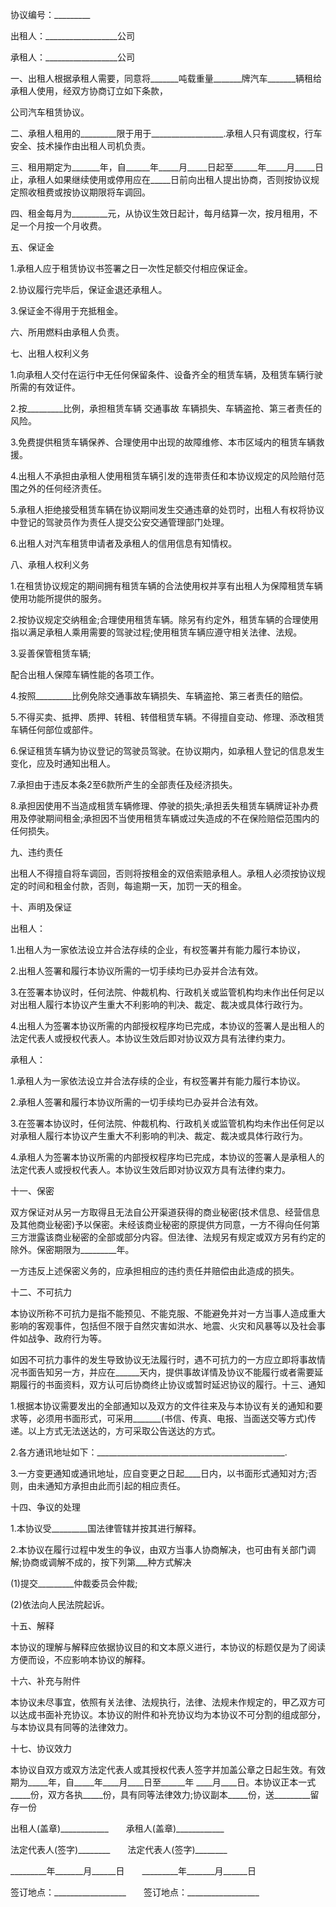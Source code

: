 
 


协议编号：_________


出租人：__________________公司


承租人：__________________公司


一、出租人根据承租人需要，同意将_______吨载重量_______牌汽车_______辆租给承租人使用，经双方协商订立如下条款，


公司汽车租赁协议。


二、承租人租用的_________限于用于__________________.承租人只有调度权，行车安全、技术操作由出租人司机负责。


三、租用期定为_______年，自______年_____月_____日起至______年_____月_____日止，承租人如果继续使用或停用应在_____日前向出租人提出协商，否则按协议规定照收租费或按协议期限将车调回。


四、租金每月为_________元，从协议生效日起计，每月结算一次，按月租用，不足一个月按一个月收费。


五、保证金


1.承租人应于租赁协议书签署之日一次性足额交付相应保证金。


2.协议履行完毕后，保证金退还承租人。


3.保证金不得用于充抵租金。


六、所用燃料由承租人负责。


七、出租人权利义务


1.向承租人交付在运行中无任何保留条件、设备齐全的租赁车辆，及租赁车辆行驶所需的有效证件。


2.按_________比例，承担租赁车辆
交通事故
车辆损失、车辆盗抢、第三者责任的风险。


3.免费提供租赁车辆保养、合理使用中出现的故障维修、本市区域内的租赁车辆救援。


4.出租人不承担由承租人使用租赁车辆引发的连带责任和本协议规定的风险赔付范围之外的任何经济责任。


5.承租人拒绝接受租赁车辆在协议期间发生交通违章的处罚时，出租人有权将协议中登记的驾驶员作为责任人提交公安交通管理部门处理。


6.出租人对汽车租赁申请者及承租人的信用信息有知情权。


八、承租人权利义务


1.在租赁协议规定的期间拥有租赁车辆的合法使用权并享有出租人为保障租赁车辆使用功能所提供的服务。


2.按协议规定交纳租金;合理使用租赁车辆。除另有约定外，租赁车辆的合理使用指以满足承租人乘用需要的驾驶过程;使用租赁车辆应遵守相关法律、法规。


3.妥善保管租赁车辆;


配合出租人保障车辆性能的各项工作。


4.按照_________比例免除交通事故车辆损失、车辆盗抢、第三者责任的赔偿。


5.不得买卖、抵押、质押、转租、转借租赁车辆。不得擅自变动、修理、添改租赁车辆任何部位或部件。


6.保证租赁车辆为协议登记的驾驶员驾驶。在协议期内，如承租人登记的信息发生变化，应及时通知出租人。


7.承担由于违反本条2至6款所产生的全部责任及经济损失。


8.承担因使用不当造成租赁车辆修理、停驶的损失;承担丢失租赁车辆牌证补办费用及停驶期间租金;承担因不当使用租赁车辆或过失造成的不在保险赔偿范围内的任何损失。


九、违约责任


出租人不得擅自将车调回，否则将按租金的双倍索赔承租人。承租人必须按协议规定的时间和租金付款，否则，每逾期一天，加罚一天的租金。


十、声明及保证


出租人：


1.出租人为一家依法设立并合法存续的企业，有权签署并有能力履行本协议，


2.出租人签署和履行本协议所需的一切手续均已办妥并合法有效。


3.在签署本协议时，任何法院、仲裁机构、行政机关或监管机构均未作出任何足以对出租人履行本协议产生重大不利影响的判决、裁定、裁决或具体行政行为。


4.出租人为签署本协议所需的内部授权程序均已完成，本协议的签署人是出租人的法定代表人或授权代表人。本协议生效后即对协议双方具有法律约束力。


承租人：


1.承租人为一家依法设立并合法存续的企业，有权签署并有能力履行本协议。


2.承租人签署和履行本协议所需的一切手续均已办妥并合法有效。


3.在签署本协议时，任何法院、仲裁机构、行政机关或监管机构均未作出任何足以对承租人履行本协议产生重大不利影响的判决、裁定、裁决或具体行政行为。


4.承租人为签署本协议所需的内部授权程序均已完成，本协议的签署人是承租人的法定代表人或授权代表人。本协议生效后即对协议双方具有法律约束力。


十一、保密


双方保证对从另一方取得且无法自公开渠道获得的商业秘密(技术信息、经营信息及其他商业秘密)予以保密。未经该商业秘密的原提供方同意，一方不得向任何第三方泄露该商业秘密的全部或部分内容。但法律、法规另有规定或双方另有约定的除外。保密期限为_________年。


一方违反上述保密义务的，应承担相应的违约责任并赔偿由此造成的损失。


十二、不可抗力


本协议所称不可抗力是指不能预见、不能克服、不能避免并对一方当事人造成重大影响的客观事件，包括但不限于自然灾害如洪水、地震、火灾和风暴等以及社会事件如战争、政府行为等。


如因不可抗力事件的发生导致协议无法履行时，遇不可抗力的一方应立即将事故情况书面告知另一方，并应在______天内，提供事故详情及协议不能履行或者需要延期履行的书面资料，双方认可后协商终止协议或暂时延迟协议的履行。十三、通知


1.根据本协议需要发出的全部通知以及双方的文件往来及与本协议有关的通知和要求等，必须用书面形式，可采用_______(书信、传真、电报、当面送交等方式)传递。以上方式无法送达的，方可采取公告送达的方式。


2.各方通讯地址如下：_______________________________________________.


3.一方变更通知或通讯地址，应自变更之日起____日内，以书面形式通知对方;否则，由未通知方承担由此而引起的相应责任。


十四、争议的处理


1.本协议受_________国法律管辖并按其进行解释。


2.本协议在履行过程中发生的争议，由双方当事人协商解决，也可由有关部门调解;协商或调解不成的，按下列第___种方式解决


(1)提交_________仲裁委员会仲裁;


(2)依法向人民法院起诉。


十五、解释


本协议的理解与解释应依据协议目的和文本原义进行，本协议的标题仅是为了阅读方便而设，不应影响本协议的解释。


十六、补充与附件


本协议未尽事宜，依照有关法律、法规执行，法律、法规未作规定的，甲乙双方可以达成书面补充协议。本协议的附件和补充协议均为本协议不可分割的组成部分，与本协议具有同等的法律效力。


十七、协议效力


本协议自双方或双方法定代表人或其授权代表人签字并加盖公章之日起生效。有效期为_____年，自_____年____月____日至______年 ____月____日。本协议正本一式_____份，双方各执_____份，具有同等法律效力;协议副本_____份，送_________留存一份


出租人(盖章)____________　　承租人(盖章)____________


法定代表人(签字)________　　法定代表人(签字)________


_________年_______月______日　　_________年_______月______日


签订地点：__________________　　签订地点：__________________
 


 

 
 
 
 
 
  


  
 

  


  


  
 
 
 
 

